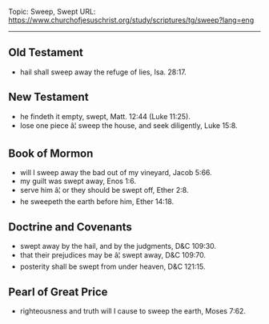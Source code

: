 Topic: Sweep, Swept
URL: https://www.churchofjesuschrist.org/study/scriptures/tg/sweep?lang=eng

---

## Old Testament

- hail shall sweep away the refuge of lies, Isa. 28:17.

## New Testament

- he findeth it empty, swept, Matt. 12:44 (Luke 11:25).
- lose one piece â¦ sweep the house, and seek diligently, Luke 15:8.

## Book of Mormon

- will I sweep away the bad out of my vineyard, Jacob 5:66.
- my guilt was swept away, Enos 1:6.
- serve him â¦ or they should be swept off, Ether 2:8.
- he sweepeth the earth before him, Ether 14:18.

## Doctrine and Covenants

- swept away by the hail, and by the judgments, D&C 109:30.
- that their prejudices may be â¦ swept away, D&C 109:70.
- posterity shall be swept from under heaven, D&C 121:15.

## Pearl of Great Price

- righteousness and truth will I cause to sweep the earth, Moses 7:62.

